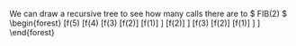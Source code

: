 We can draw a recursive tree to see how many calls there are to $ FIB(2) $
\begin{forest}
[f$(5)$
[f$(4)$
[f$(3)$
[f$(2)$]
[f$(1)$]
]
[f$(2)$]
]
[f$(3)$
[f$(2)$]
[f$(1)$]
]
]
\end{forest}
